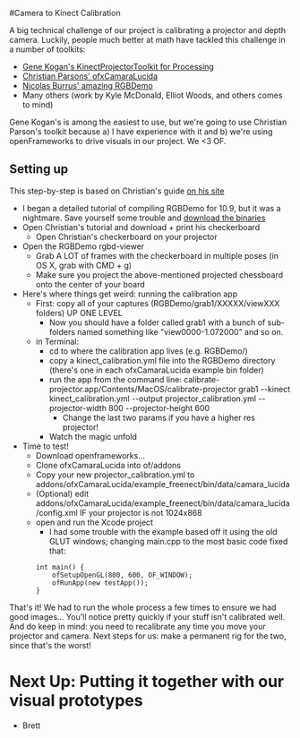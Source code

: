 #Camera to Kinect Calibration

A big technical challenge of our project is calibrating a projector and depth camera. Luckily, people much better at math have tackled this challenge in a number of toolkits:
* [Gene Kogan's KinectProjectorToolkit for Processing](https://github.com/genekogan/KinectProjectorToolkit)
* [Christian Parsons' ofxCamaraLucida](https://github.com/chparsons/ofxCamaraLucida)
* [Nicolas Burrus' amazing RGBDemo](http://labs.manctl.com/rgbdemo/)
* Many others (work by Kyle McDonald, Elliot Woods, and others comes to mind)

Gene Kogan's is among the easiest to use, but we're going to use Christian Parson's toolkit because a) I have experience with it and b) we're using openFrameworks to drive visuals in our project. We <3 OF.

## Setting up
This step-by-step is based on Christian's guide [on his site](http://chparsons.com.ar/#camara_lucida/tutorials/calib)
* I began a detailed tutorial of compiling RGBDemo for 10.9, but it was a nightmare. Save yourself some trouble and [download the binaries](http://labs.manctl.com/rgbdemo/index.php/Main/Download)
* Open Christian's tutorial and download + print his checkerboard
	* Open Christian's checkerboard on your projector
* Open the RGBDemo rgbd-viewer
	* Grab A LOT of frames with the checkerboard in multiple poses (in OS X, grab with CMD + g)
	* Make sure you project the above-mentioned projected chessboard onto the center of your board
* Here's where things get weird: running the calibration app
	* First: copy all of your captures (RGBDemo/grab1/XXXXX/viewXXX folders) UP ONE LEVEL
		* Now you should have a folder called grab1 with a bunch of sub-folders named something like "view0000-1.072000" and so on.
	* in Terminal:
		* cd to where the calibration app lives (e.g. RGBDemo/)
		* copy a kinect_calibration.yml file into the RGBDemo directory (there's one in each ofxCamaraLucida example bin folder)
		* run the app from the command line: calibrate-projector.app/Contents/MacOS/calibrate-projector grab1 --kinect kinect_calibration.yml --output projector_calibration.yml --projector-width 800 --projector-height 600
			* Change the last two params if you have a higher res projector!
		* Watch the magic unfold
* Time to test! 
	* Download openframeworks...
	* Clone ofxCamaraLucida into of/addons
	* Copy your new projector_calibration.yml to addons/ofxCamaraLucida/example_freenect/bin/data/camara_lucida
	* (Optional) edit addons/ofxCamaraLucida/example_freenect/bin/data/camara_lucida/config.xml IF your projector is not 1024x868
	* open and run the Xcode project
		* I had some trouble with the example based off it using the old GLUT windows; changing main.cpp to the most basic code fixed that:
		```
		int main() {
			ofSetupOpenGL(800, 600, OF_WINDOW);
			ofRunApp(new testApp());
		}
		```

That's it! We had to run the whole process a few times to ensure we had good images... You'll notice pretty quickly if your stuff isn't calibrated well. And do keep in mind: you need to recalibrate any time you move your projector and camera. Next steps for us: make a permanent rig for the two, since that's the worst!

# Next Up: Putting it together with our visual prototypes

- Brett

